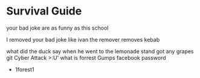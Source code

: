 # Survival Guide

your bad joke are as funny as this school

I removed your bad joke like ivan the remover removes kebab

what did the duck say when he went to the lemonade stand 
got any grapes 
git
Cyber Attack >:U' what is forrest Gumps facebook password
* 1forest1
